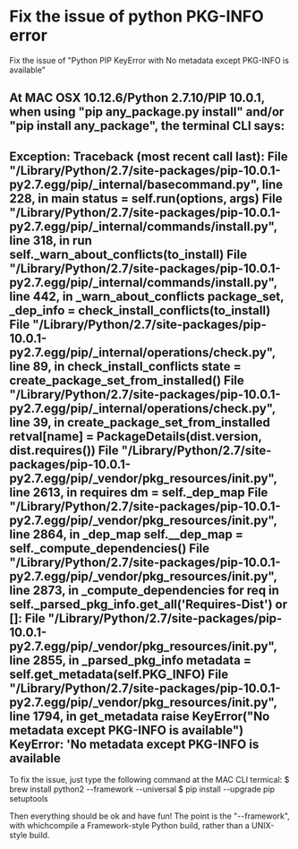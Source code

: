 # Fix the issue of python PKG-INFO error
Fix the issue of "Python PIP KeyError with No metadata except PKG-INFO is available"

At MAC OSX 10.12.6/Python 2.7.10/PIP 10.0.1, when using "pip any_package.py install" and/or "pip install any_package", the terminal CLI says:
-------- 
Exception:
Traceback (most recent call last):
  File "/Library/Python/2.7/site-packages/pip-10.0.1-py2.7.egg/pip/_internal/basecommand.py", line 228, in main
    status = self.run(options, args)
  File "/Library/Python/2.7/site-packages/pip-10.0.1-py2.7.egg/pip/_internal/commands/install.py", line 318, in run
    self._warn_about_conflicts(to_install)
  File "/Library/Python/2.7/site-packages/pip-10.0.1-py2.7.egg/pip/_internal/commands/install.py", line 442, in _warn_about_conflicts
    package_set, _dep_info = check_install_conflicts(to_install)
  File "/Library/Python/2.7/site-packages/pip-10.0.1-py2.7.egg/pip/_internal/operations/check.py", line 89, in check_install_conflicts
    state = create_package_set_from_installed()
  File "/Library/Python/2.7/site-packages/pip-10.0.1-py2.7.egg/pip/_internal/operations/check.py", line 39, in create_package_set_from_installed
    retval[name] = PackageDetails(dist.version, dist.requires())
  File "/Library/Python/2.7/site-packages/pip-10.0.1-py2.7.egg/pip/_vendor/pkg_resources/__init__.py", line 2613, in requires
    dm = self._dep_map
  File "/Library/Python/2.7/site-packages/pip-10.0.1-py2.7.egg/pip/_vendor/pkg_resources/__init__.py", line 2864, in _dep_map
    self.__dep_map = self._compute_dependencies()
  File "/Library/Python/2.7/site-packages/pip-10.0.1-py2.7.egg/pip/_vendor/pkg_resources/__init__.py", line 2873, in _compute_dependencies
    for req in self._parsed_pkg_info.get_all('Requires-Dist') or []:
  File "/Library/Python/2.7/site-packages/pip-10.0.1-py2.7.egg/pip/_vendor/pkg_resources/__init__.py", line 2855, in _parsed_pkg_info
    metadata = self.get_metadata(self.PKG_INFO)
  File "/Library/Python/2.7/site-packages/pip-10.0.1-py2.7.egg/pip/_vendor/pkg_resources/__init__.py", line 1794, in get_metadata
    raise KeyError("No metadata except PKG-INFO is available")
KeyError: 'No metadata except PKG-INFO is available  
----- 
To fix the issue, just type the following command at the MAC CLI termical: 
$ brew install python2 --framework --universal
$ pip install --upgrade pip setuptools

Then everything should be ok and have fun!
The point is the "--framework", with whichcompile a Framework-style Python build, rather than a UNIX-style build.
